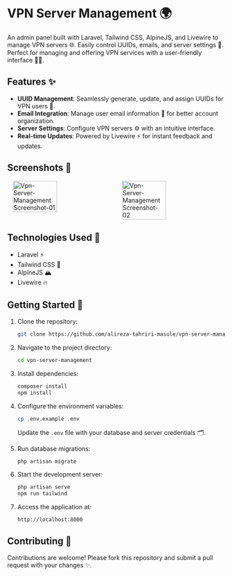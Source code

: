# VPN Server Management 🌍

An admin panel built with Laravel, Tailwind CSS, AlpineJS, and Livewire to manage VPN servers 🌐. Easily control UUIDs, emails, and server settings 🔑. Perfect for managing and offering VPN services with a user-friendly interface 👨‍💻.

## Features ✨

- **UUID Management**: Seamlessly generate, update, and assign UUIDs for VPN users 🔑.
- **Email Integration**: Manage user email information 📧 for better account organization.
- **Server Settings**: Configure VPN servers ⚙️ with an intuitive interface.
- **Real-time Updates**: Powered by Livewire ⚡ for instant feedback and updates.

## Screenshots 📸
<div style="display: flex; justify-content: space-around;">
    <img alt="Vpn-Server-Management Screenshot-01" src="https://github.com/user-attachments/assets/ac6d7c0a-6218-4020-99ec-2187aff80c37" width="45%" style="max-width: 45%; height: auto;" />
    <img alt="Vpn-Server-Management Screenshot-02" src="https://github.com/user-attachments/assets/86591bcb-6fb6-418d-b583-93a3d2304f2d" width="45%" style="max-width: 45%; height: auto;" />
</div>

## Technologies Used 🔧

- Laravel ⚡
- Tailwind CSS 🌿
- AlpineJS 🏔️
- Livewire 🔥

## Getting Started 🚀

1. Clone the repository:
   ```bash
   git clone https://github.com/alireza-tahriri-masule/vpn-server-management.git
   ```

2. Navigate to the project directory:
   ```bash
   cd vpn-server-management
   ```

3. Install dependencies:
   ```bash
   composer install
   npm install
   ```

4. Configure the environment variables:
   ```bash
   cp .env.example .env
   ```
   Update the `.env` file with your database and server credentials 🗂️.

5. Run database migrations:
   ```bash
   php artisan migrate
   ```

6. Start the development server:
   ```bash
   php artisan serve
   npm run tailwind
   ```

7. Access the application at:
   ```
   http://localhost:8000
   ```

## Contributing 🤝

Contributions are welcome! Please fork this repository and submit a pull request with your changes ✨.
